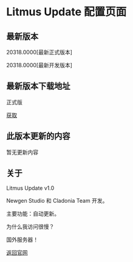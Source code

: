 # Litmus Update 配置页面

## 最新版本

20318.0000[最新正式版本]

20318.0000[最新开发版本]

## 最新版本下载地址

正式版

[获取](https://nsc-mppt.github.io/JesseGary-PowerPoint-OS-Web/losurl.txt)


## 此版本更新的内容

暂无更新内容

## 关于

Litmus Update v1.0

Newgen Studio 和 Cladonia Team 开发。

主要功能：自动更新。

为什么我访问很慢？

国外服务器！

[返回官网](http://litmusos.mysxl.cn/)
